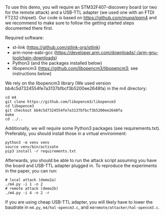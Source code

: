 To use this demo, you will require an STM32F407-discovery board (or two for the remote attack)
and a USB-TTL adapter (we used one with an FTDI FT232 chipset).
Our code is based on https://github.com/mupq/pqm4 and we recommend to make sure to follow the getting started steps documented there first.

Required software:
 - st-link (https://github.com/stlink-org/stlink)
 - arm-none-eabi-gcc (https://developer.arm.com/downloads/-/arm-gnu-toolchain-downloads)
 - Python3 (and the packages installed below)
 - libopencm3 (https://github.com/libopencm3/libopencm3; see instructions below)

We rely on the libopencm3 library (We used version bb4c5d7324554fe7a3137bfbcf3b5200ee2648fa) in the m4 directory:

```
cd m4
git clone https://github.com/libopencm3/libopencm3
cd libopencm3 
git checkout bb4c5d7324554fe7a3137bfbcf3b5200ee2648fa
make
cd ../..
```

Additionally, we will require some Python3 packages (see requirements.txt).
Preferably, you should install those in a virtual environment:
```
python3 -m venv venv
source venv/bin/activate
pip3 install -r requirements.txt
```


Afterwards, you should be able to run the attack script assuming you have the board and USB-TTL adapter plugged in.
To reproduce the experiments in the paper, you can run:
```
# local attack (demo2a)
./m4.py -i 1 -n 2
# remote attack (demo2b)
./m4.py -i 4 -n 2 -r
```

If you are using cheap USB-TTL adapter, you will likely have to lower the baudrate in `m4.py`, 
`m4/hal-opencm3.c`, and `m4remote/attacker/hal-opencm3.c`.